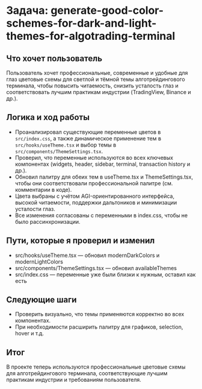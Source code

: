# Задача: generate-good-color-schemes-for-dark-and-light-themes-for-algotrading-terminal

## Что хочет пользователь
Пользователь хочет профессиональные, современные и удобные для глаз цветовые схемы для светлой и тёмной темы алготрейдингового терминала, чтобы повысить читаемость, снизить усталость глаз и соответствовать лучшим практикам индустрии (TradingView, Binance и др.).

## Логика и ход работы
- Проанализировал существующие переменные цветов в `src/index.css`, а также динамическое применение тем в `src/hooks/useTheme.tsx` и выбор темы в `src/components/ThemeSettings.tsx`.
- Проверил, что переменные используются во всех ключевых компонентах (widgets, header, sidebar, terminal, transaction history и др.).
- Обновил палитру для обеих тем в useTheme.tsx и ThemeSettings.tsx, чтобы они соответствовали профессиональной палитре (см. комментарии в коде).
- Цвета выбраны с учётом AGI-ориентированного интерфейса, высокой читаемости, поддержки дальтоников и минимизации усталости глаз.
- Все изменения согласованы с переменными в index.css, чтобы не было рассинхронизации.

## Пути, которые я проверил и изменил
- src/hooks/useTheme.tsx — обновил modernDarkColors и modernLightColors
- src/components/ThemeSettings.tsx — обновил availableThemes
- src/index.css — переменные уже были близки к нужным, оставил как есть

## Следующие шаги
- Проверить визуально, что темы применяются корректно во всех компонентах.
- При необходимости расширить палитру для графиков, selection, hover и т.д.

## Итог
В проекте теперь используются профессиональные цветовые схемы для алготрейдингового терминала, соответствующие лучшим практикам индустрии и требованиям пользователя. 
